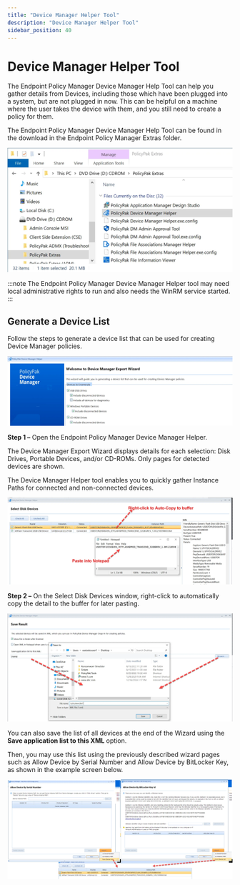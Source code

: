 ```yaml
---
title: "Device Manager Helper Tool"
description: "Device Manager Helper Tool"
sidebar_position: 40
---
```


# Device Manager Helper Tool

The Endpoint Policy Manager Device Manager Help Tool can help you gather details from Devices,
including those which have been plugged into a system, but are not plugged in now. This can be
helpful on a machine where the user takes the device with them, and you still need to create a
policy for them.

The Endpoint Policy Manager Device Manager Help Tool can be found in the download in the Endpoint
Policy Manager Extras folder.

![helper1](assets/devicemanager/helper1.webp)

:::note
The Endpoint Policy Manager Device Manager Helper tool may need local administrative
rights to run and also needs the WinRM service started.
:::


## Generate a Device List

Follow the steps to generate a device list that can be used for creating Device Manager policies.

![helper2](assets/devicemanager/helper2.webp)

**Step 1 –** Open the Endpoint Policy Manager Device Manager Helper.

The Device Manager Export Wizard displays details for each selection: Disk Drives, Portable Devices,
and/or CD-ROMs. Only pages for detected devices are shown.

The Device Manager Helper tool enables you to quickly gather Instance Paths for connected and
non-connected devices.

![helper3](assets/devicemanager/helper3.webp)

**Step 2 –** On the Select Disk Devices window, right-click to automatically copy the detail to the
buffer for later pasting.

![helper4](assets/devicemanager/helper4.webp)

You can also save the list of all devices at the end of the Wizard using the **Save application list
to this XML** option.

Then, you may use this list using the previously described wizard pages such as Allow Device by
Serial Number and Allow Device by BitLocker Key, as shown in the example screen below.

![helper5](assets/devicemanager/helper5.webp)
